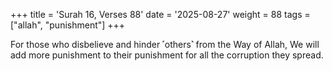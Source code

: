 +++
title = 'Surah 16, Verses 88'
date = '2025-08-27'
weight = 88
tags = ["allah", "punishment"]
+++

For those who disbelieve and hinder ˹others˺ from the Way of Allah, We will add more punishment to their punishment for all the corruption they spread.